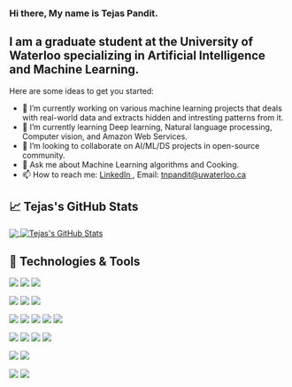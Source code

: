### Hi there, My name is Tejas Pandit.
##  I am a graduate student at the University of Waterloo specializing in Artificial Intelligence and Machine Learning.

Here are some ideas to get you started:

- 🔭 I’m currently working on various machine learning projects that deals with real-world data and extracts hidden and intresting patterns from it.
- 🌱 I’m currently learning Deep learning, Natural language processing, Computer vision, and Amazon Web Services.
- 👯 I’m looking to collaborate on AI/ML/DS projects in open-source community.
- 💬 Ask me about Machine Learning algorithms and Cooking.
- 📫 How to reach me: <a href = "https://www.linkedin.com/in/tejas-pandit/"> LinkedIn </a>, Email: <a href = "tnpandit@uwaterloo.ca"> tnpandit@uwaterloo.ca </a>

## &#x1f4c8; Tejas's GitHub Stats
<a href="https://github.com/MartinHeinz/MartinHeinz">
  <img align="center" src="https://github-readme-stats.vercel.app/api/top-langs/?username=tejasnp163&show_icons=true&hide=PHP,tex&theme=radical&line_height=27" />
</a>
<a href="https://github.com/MartinHeinz/MartinHeinz">
  <img align="center" src="https://github-readme-stats.vercel.app/api/?username=tejasnp163&show_icons=true&theme=radical&layout=compact&line_height=27&count_private=true" alt="Tejas's GitHub Stats" />
</a>


## 🔧 Technologies & Tools
![](https://img.shields.io/badge/OS-Linux-informational?style=flat&logo=linux&logoColor=white&color=2E86C1)
![](https://img.shields.io/badge/OS-Ubuntu-informational?style=flat&logo=linux&logoColor=white&color=2E86C1)
![](https://img.shields.io/badge/Shell-Bash-informational?style=flat&logo=gnu-bash&logoColor=white&color=2E86C1)

![](https://img.shields.io/badge/Editor-IntelliJ_IDEA-informational?style=flat&logo=intellij-idea&logoColor=white&color=2E86C1)
![](https://img.shields.io/badge/Editor-Jupyter_Notebook-informational?style=flat&logo=intellij-idea&logoColor=white&color=2E86C1)
![](https://img.shields.io/badge/Editor-Visual_Studio-informational?style=flat&logo=intellij-idea&logoColor=white&color=2E86C1)

![](https://img.shields.io/badge/Code-Python-informational?style=flat&logo=python&logoColor=white&color=2E86C1)
![](https://img.shields.io/badge/Code-R-informational?style=flat&logo=python&logoColor=white&color=2E86C1)
![](https://img.shields.io/badge/Code-C++-informational?style=flat&logo=python&logoColor=white&color=2E86C1)
![](https://img.shields.io/badge/Code-(C#)-informational?style=flat&logo=python&logoColor=white&color=2E86C1)
![](https://img.shields.io/badge/Code-JavaScript-informational?style=flat&logo=javascript&logoColor=white&color=2E86C1)

![](https://img.shields.io/badge/Tools-PostgreSQL-informational?style=flat&logo=postgresql&logoColor=white&color=2E86C1)
![](https://img.shields.io/badge/Tools-MondoDB-informational?style=flat&logo=postgresql&logoColor=white&color=2E86C1)
![](https://img.shields.io/badge/Tools-Hadoop-informational?style=flat&logo=postgresql&logoColor=white&color=2E86C1)
![](https://img.shields.io/badge/Tools-Spark-informational?style=flat&logo=postgresql&logoColor=white&color=2E86C1)

![](https://img.shields.io/badge/Tools-Docker-informational?style=flat&logo=docker&logoColor=white&color=2E86C1)
![](https://img.shields.io/badge/Tools-Kubernetes-informational?style=flat&logo=kubernetes&logoColor=white&color=2E86C1)

![](https://img.shields.io/badge/Cloud_Platform-Google_Cloud_Platform-informational?style=flat&logo=kubernetes&logoColor=white&color=2E86C1)
![](https://img.shields.io/badge/Cloud_Platform-Amazon_Web_Services-informational?style=flat&logo=kubernetes&logoColor=white&color=2E86C1)

